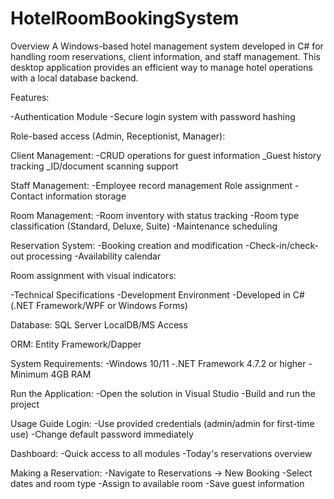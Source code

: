 # HotelRoomBookingSystem
Overview
A Windows-based hotel management system developed in C# for handling room reservations, client information, and staff management. This desktop application provides an efficient way to manage hotel operations with a local database backend.

Features:

-Authentication Module
-Secure login system with password hashing

Role-based access (Admin, Receptionist, Manager):

Client Management:
-CRUD operations for guest information
_Guest history tracking
_ID/document scanning support

Staff Management:
-Employee record management
Role assignment
-Contact information storage

Room Management:
-Room inventory with status tracking
-Room type classification (Standard, Deluxe, Suite)
-Maintenance scheduling

Reservation System:
-Booking creation and modification
-Check-in/check-out processing
-Availability calendar

Room assignment with visual indicators:

-Technical Specifications
-Development Environment
-Developed in C# (.NET Framework/WPF or Windows Forms)

Database: SQL Server LocalDB/MS Access

ORM: Entity Framework/Dapper

System Requirements:
-Windows 10/11
-.NET Framework 4.7.2 or higher
-Minimum 4GB RAM

Run the Application:
-Open the solution in Visual Studio
-Build and run the project

Usage Guide
Login:
-Use provided credentials (admin/admin for first-time use)
-Change default password immediately

Dashboard:
-Quick access to all modules
-Today's reservations overview

Making a Reservation:
-Navigate to Reservations → New Booking
-Select dates and room type
-Assign to available room
-Save guest information
